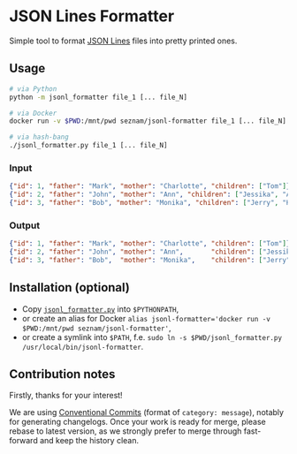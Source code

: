 # JSON Lines Formatter

Simple tool to format [JSON Lines] files into pretty printed ones.

## Usage

```bash
# via Python
python -m jsonl_formatter file_1 [... file_N]

# via Docker
docker run -v $PWD:/mnt/pwd seznam/jsonl-formatter file_1 [... file_N]

# via hash-bang
./jsonl_formatter.py file_1 [... file_N]
```

### Input

```json lines
{"id": 1, "father": "Mark", "mother": "Charlotte", "children": ["Tom"]}
{"id": 2, "father": "John", "mother": "Ann", "children": ["Jessika", "Antony", "Jack"]}
{"id": 3, "father": "Bob", "mother": "Monika", "children": ["Jerry", "Karol"]}
```

### Output

```json lines
{"id": 1, "father": "Mark", "mother": "Charlotte", "children": ["Tom"]}
{"id": 2, "father": "John", "mother": "Ann",       "children": ["Jessika", "Antony", "Jack"]}
{"id": 3, "father": "Bob",  "mother": "Monika",    "children": ["Jerry",   "Karol"]}
```

## Installation (optional)

* Copy [`jsonl_formatter.py`](jsonl_formatter.py) into `$PYTHONPATH`,
* or create an alias for Docker `alias jsonl-formatter='docker run -v $PWD:/mnt/pwd seznam/jsonl-formatter'`,
* or create a symlink into `$PATH`, f.e. `sudo ln -s $PWD/jsonl_formatter.py /usr/local/bin/jsonl-formatter`.

## Contribution notes

Firstly, thanks for your interest!

We are using [Conventional Commits](https://conventionalcommits.org) (format of `category: message`), notably for generating changelogs.
Once your work is ready for merge, please rebase to latest version, as we strongly prefer to merge through fast-forward and keep the history clean.



[JSON Lines]:https://jsonlines.org/

